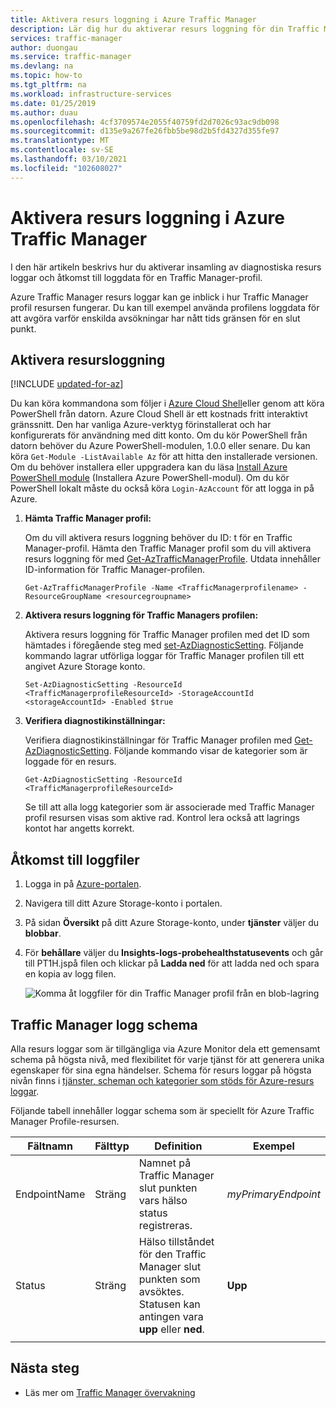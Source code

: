 ```yaml
---
title: Aktivera resurs loggning i Azure Traffic Manager
description: Lär dig hur du aktiverar resurs loggning för din Traffic Manager profil och hur du kommer åt loggfilerna som skapas som ett resultat.
services: traffic-manager
author: duongau
ms.service: traffic-manager
ms.devlang: na
ms.topic: how-to
ms.tgt_pltfrm: na
ms.workload: infrastructure-services
ms.date: 01/25/2019
ms.author: duau
ms.openlocfilehash: 4cf3709574e2055f40759fd2d7026c93ac9db098
ms.sourcegitcommit: d135e9a267fe26fbb5be98d2b5fd4327d355fe97
ms.translationtype: MT
ms.contentlocale: sv-SE
ms.lasthandoff: 03/10/2021
ms.locfileid: "102608027"
---
```

# <a name="enable-resource-logging-in-azure-traffic-manager"></a>Aktivera resurs loggning i Azure Traffic Manager

I den här artikeln beskrivs hur du aktiverar insamling av diagnostiska resurs loggar och åtkomst till loggdata för en Traffic Manager-profil.

Azure Traffic Manager resurs loggar kan ge inblick i hur Traffic Manager profil resursen fungerar. Du kan till exempel använda profilens loggdata för att avgöra varför enskilda avsökningar har nått tids gränsen för en slut punkt.

## <a name="enable-resource-logging"></a>Aktivera resursloggning

[!INCLUDE [updated-for-az](../../includes/updated-for-az.md)]

Du kan köra kommandona som följer i [Azure Cloud Shell](https://shell.azure.com/powershell)eller genom att köra PowerShell från datorn. Azure Cloud Shell är ett kostnads fritt interaktivt gränssnitt. Den har vanliga Azure-verktyg förinstallerat och har konfigurerats för användning med ditt konto. Om du kör PowerShell från datorn behöver du Azure PowerShell-modulen, 1.0.0 eller senare. Du kan köra `Get-Module -ListAvailable Az` för att hitta den installerade versionen. Om du behöver installera eller uppgradera kan du läsa [Install Azure PowerShell module](/powershell/azure/install-az-ps) (Installera Azure PowerShell-modul). Om du kör PowerShell lokalt måste du också köra `Login-AzAccount` för att logga in på Azure.

1. **Hämta Traffic Manager profil:**

    Om du vill aktivera resurs loggning behöver du ID: t för en Traffic Manager-profil. Hämta den Traffic Manager profil som du vill aktivera resurs loggning för med [Get-AzTrafficManagerProfile](/powershell/module/az.TrafficManager/Get-azTrafficManagerProfile). Utdata innehåller ID-information för Traffic Manager-profilen.

    ```azurepowershell-interactive
    Get-AzTrafficManagerProfile -Name <TrafficManagerprofilename> -ResourceGroupName <resourcegroupname>
    ```

2. **Aktivera resurs loggning för Traffic Managers profilen:**

    Aktivera resurs loggning för Traffic Manager profilen med det ID som hämtades i föregående steg med [set-AzDiagnosticSetting](/powershell/module/az.monitor/set-azdiagnosticsetting). Följande kommando lagrar utförliga loggar för Traffic Manager profilen till ett angivet Azure Storage konto. 

      ```azurepowershell-interactive
    Set-AzDiagnosticSetting -ResourceId <TrafficManagerprofileResourceId> -StorageAccountId <storageAccountId> -Enabled $true
      ``` 
3. **Verifiera diagnostikinställningar:**

      Verifiera diagnostikinställningar för Traffic Manager profilen med [Get-AzDiagnosticSetting](/powershell/module/az.monitor/get-azdiagnosticsetting). Följande kommando visar de kategorier som är loggade för en resurs.

     ```azurepowershell-interactive
     Get-AzDiagnosticSetting -ResourceId <TrafficManagerprofileResourceId>
     ```  
      Se till att alla logg kategorier som är associerade med Traffic Manager profil resursen visas som aktive rad. Kontrol lera också att lagrings kontot har angetts korrekt.

## <a name="access-log-files"></a>Åtkomst till loggfiler
1. Logga in på [Azure-portalen](https://portal.azure.com). 
1. Navigera till ditt Azure Storage-konto i portalen.
2. På sidan **Översikt** på ditt Azure Storage-konto, under **tjänster** väljer du **blobbar**.
3. För **behållare** väljer du **Insights-logs-probehealthstatusevents** och går till PT1H.jspå filen och klickar på **Ladda ned** för att ladda ned och spara en kopia av logg filen.

    ![Komma åt loggfiler för din Traffic Manager profil från en blob-lagring](./media/traffic-manager-logs/traffic-manager-logs.png)


## <a name="traffic-manager-log-schema"></a>Traffic Manager logg schema

Alla resurs loggar som är tillgängliga via Azure Monitor dela ett gemensamt schema på högsta nivå, med flexibilitet för varje tjänst för att generera unika egenskaper för sina egna händelser. Schema för resurs loggar på högsta nivån finns i [tjänster, scheman och kategorier som stöds för Azure-resurs loggar](../azure-monitor/essentials/resource-logs-schema.md).

Följande tabell innehåller loggar schema som är speciellt för Azure Traffic Manager Profile-resursen.

|Fältnamn|Fälttyp|Definition|Exempel|
|----|----|---|---|
|EndpointName|Sträng|Namnet på Traffic Manager slut punkten vars hälso status registreras.|*myPrimaryEndpoint*|
|Status|Sträng|Hälso tillståndet för den Traffic Manager slut punkten som avsöktes. Statusen kan antingen vara **upp** eller **ned**.|**Upp**|
|||||

## <a name="next-steps"></a>Nästa steg

* Läs mer om [Traffic Manager övervakning](traffic-manager-monitoring.md)